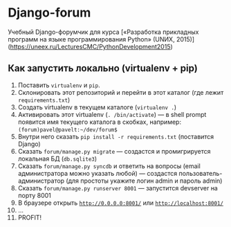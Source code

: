 # Django-forum
Учебный Django-форумчик для курса [«Разработка прикладных программ на языке программирования Python» (UNИX, 2015)] (https://uneex.ru/LecturesCMC/PythonDevelopment2015)

## Как запустить локально (virtualenv + pip)

1. Поставить ```virtualenv``` и ```pip```.
1. Склонировать этот репозиторий и перейти в этот каталог (где лежит ```requirements.txt```)
2. Создать virtualenv в текущем каталоге (```virtualenv .```)
3. Активировать этот virtualenv (```. /bin/activate```) — в shell prompt появится имя текущего каталога в скобках, например: ```(forum)pavel@pavelt:~/dev/forum$```
4. Внутри него сказать ```pip install -r requirements.txt``` (поставится Django)
5. Сказать ```forum/manage.py migrate``` — создастся и промигрируется локальная БД (```db.sqlite3```)
6. Сказать ```forum/manage.py syncdb``` и ответить на вопросы (email администратора можно указать любой) — создастся пользователь-администратор (для простоты укажите логин admin и пароль admin)
5. Сказать ```forum/manage.py runserver 8001``` — запустится devserver на порту 8001
6. В браузере открыть [```http://0.0.0.0:8001/```](http://0.0.0.0:8001/) или [```http://localhost:8001/```](http://localhost:8001/)
7. ...
8. PROFIT!
